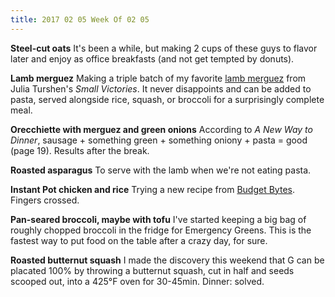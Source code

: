 ```yaml
---
title: 2017 02 05 Week Of 02 05
---
```


**Steel-cut oats** It's been a while, but making 2 cups of these guys to flavor later and enjoy as office breakfasts (and not get tempted by donuts).

**Lamb merguez** Making a triple batch of my favorite [lamb merguez](/posts/2017-01-16-lamb-merguez-with-herby-yogurt.md) from Julia Turshen's *Small Victories*. It never disappoints and can be added to pasta, served alongside rice, squash, or broccoli for a surprisingly complete meal.

**Orecchiette with merguez and green onions** According to *A New Way to Dinner*, sausage + something green + something oniony + pasta = good (page 19). Results after the break.

**Roasted asparagus** To serve with the lamb when we're not eating pasta.

**Instant Pot chicken and rice** Trying a new recipe from [Budget Bytes](https://www.budgetbytes.com/2016/06/pressure-cooker-chicken-rice/). Fingers crossed.

**Pan-seared broccoli, maybe with tofu** I've started keeping a big bag of roughly chopped broccoli in the fridge for Emergency Greens. This is the fastest way to put food on the table after a crazy day, for sure.

**Roasted butternut squash** I made the discovery this weekend that G can be placated 100% by throwing a butternut squash, cut in half and seeds scooped out, into a 425°F oven for 30-45min. Dinner: solved.
